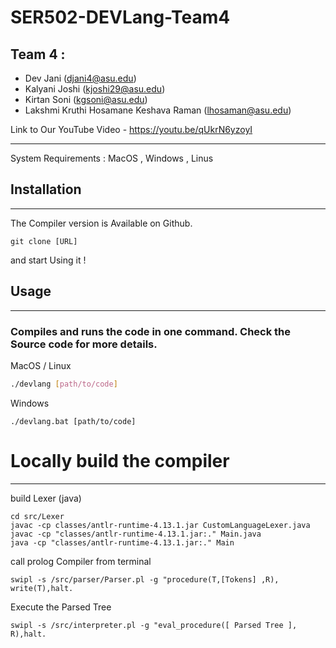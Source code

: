 # SER502-DEVLang-Team4

## Team 4 :

- Dev Jani (djani4@asu.edu)
- Kalyani Joshi (kjoshi29@asu.edu)
- Kirtan Soni (kgsoni@asu.edu)
- Lakshmi Kruthi Hosamane Keshava Raman (lhosaman@asu.edu)

Link to Our YouTube Video - https://youtu.be/qUkrN6yzoyI

---
System Requirements : MacOS , Windows , Linus

## Installation
---
The Compiler version is Available on Github. 
```
git clone [URL]
```

and start Using it !

## Usage  
---
### Compiles and runs the code in one command. Check the Source code for more details.


MacOS / Linux 
```bash
./devlang [path/to/code]
```

Windows
```batchfile
./devlang.bat [path/to/code]
```





# Locally build the compiler
---
build Lexer (java)
```terminal
cd src/Lexer
javac -cp classes/antlr-runtime-4.13.1.jar CustomLanguageLexer.java
javac -cp "classes/antlr-runtime-4.13.1.jar:." Main.java
java -cp "classes/antlr-runtime-4.13.1.jar:." Main
```

call prolog Compiler from terminal
```
swipl -s /src/parser/Parser.pl -g "procedure(T,[Tokens] ,R), write(T),halt.
```

Execute the Parsed Tree
```terminal
swipl -s /src/interpreter.pl -g "eval_procedure([ Parsed Tree ], R),halt.
```
